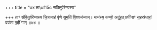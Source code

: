 +++
title = "७४ ता\uf15c सवितुर्वरेण्यस्य"

+++
ताꣳ स॑वि॒तुर्वरे॑ण्यस्य चि॒त्रामाहं वृ॑णे सुम॒तिं वि॒श्वज॑न्याम्। याम॑स्य॒ कण्वो॒ अदु॑ह॒त् प्रपी॑नाꣳ स॒हस्र॑धारां॒ पय॑सा म॒हीं गाम् ॥७४ ॥